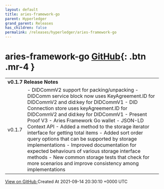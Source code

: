 ```yaml
---
layout: default
title: aries-framework-go
parent: Hyperledger
grand_parent: Releases
has_children: false
permalink: /releases/hyperledger/aries-framework-go
---
```


# aries-framework-go <span class="fs-3 right-align">[GitHub](https://github.com/hyperledger/aries-framework-go){: .btn .mr-4 }</span>


<div>
    <table>
        <tr>
            <td colspan="2">
                <b>
                    v0.1.7 Release Notes
                </b>
            </td>
        </tr>
        <tr>
            <td>
                <span class="chip">
                    v0.1.7
                </span>
            </td>
            <td>
                - DIDCommV2 support for packing/unpacking
- DIDComm service block now uses KeyAgreement.ID for DIDCommV2 and did:key for DIDCommV1
- DID Connection store uses keyAgreement.ID for DIDCommV2 and did:key for DIDCommV1
- Present Proof V3
- Aries Framework Go wallet
- JSON-LD Context API
- Added a method to the storage iterator interface for getting total items
- Added sort order query options that can be supported by storage implementations
- Improved documentation for expected behaviours of various storage interface methods
- New common storage tests that check for more scenarios and improve consistency among implementations
            </td>
        </tr>
    </table>
    <a href="https://github.com/hyperledger/aries-framework-go/releases/tag/v0.1.7" class=".btn">
        View on GitHub
    </a>
    <span class="right-align">
        Created At 2021-09-14 20:30:10 +0000 UTC
    </span>
</div>

